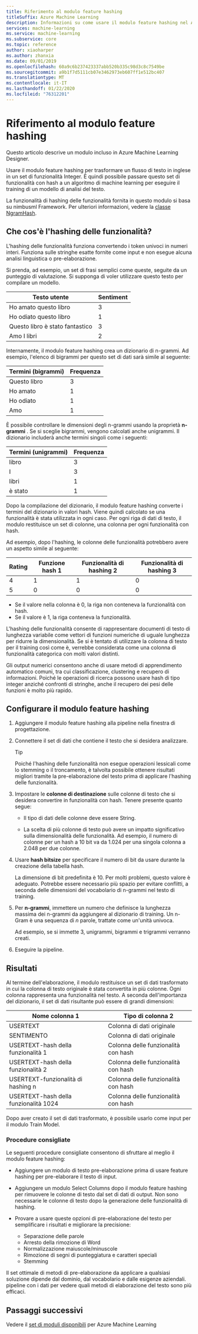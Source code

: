 ```yaml
---
title: Riferimento al modulo feature hashing
titleSuffix: Azure Machine Learning
description: Informazioni su come usare il modulo feature hashing nel Azure Machine Learning per trasforma i dati di testo.
services: machine-learning
ms.service: machine-learning
ms.subservice: core
ms.topic: reference
author: xiaoharper
ms.author: zhanxia
ms.date: 09/01/2019
ms.openlocfilehash: 60a9c6b237423337abb520b335c98d3c8c7549be
ms.sourcegitcommit: a9b1f7d5111cb07e3462973eb607ff1e512bc407
ms.translationtype: MT
ms.contentlocale: it-IT
ms.lasthandoff: 01/22/2020
ms.locfileid: "76312201"
---
```

# <a name="feature-hashing-module-reference"></a>Riferimento al modulo feature hashing

Questo articolo descrive un modulo incluso in Azure Machine Learning Designer.

Usare il modulo feature hashing per trasformare un flusso di testo in inglese in un set di funzionalità Integer. È quindi possibile passare questo set di funzionalità con hash a un algoritmo di machine learning per eseguire il training di un modello di analisi del testo.

La funzionalità di hashing delle funzionalità fornita in questo modulo si basa su nimbusml Framework. Per ulteriori informazioni, vedere la [classe NgramHash](https://docs.microsoft.com/python/api/nimbusml/nimbusml.feature_extraction.text.extractor.ngramhash?view=nimbusml-py-latest).

## <a name="what-is-feature-hashing"></a>Che cos'è l'hashing delle funzionalità?

L'hashing delle funzionalità funziona convertendo i token univoci in numeri interi. Funziona sulle stringhe esatte fornite come input e non esegue alcuna analisi linguistica o pre-elaborazione. 

Si prenda, ad esempio, un set di frasi semplici come queste, seguite da un punteggio di valutazione. Si supponga di voler utilizzare questo testo per compilare un modello.

|Testo utente|Sentiment|
|--------------|---------------|
|Ho amato questo libro|3|
|Ho odiato questo libro|1|
|Questo libro è stato fantastico|3|
|Amo I libri|2|

Internamente, il modulo feature hashing crea un dizionario di n-grammi. Ad esempio, l'elenco di bigrammi per questo set di dati sarà simile al seguente:

|Termini (bigrammi)|Frequenza|
|------------|---------------|
|Questo libro|3|
|Ho amato|1|
|Ho odiato|1|
|Amo|1|

È possibile controllare le dimensioni degli n-grammi usando la proprietà **n-grammi** . Se si sceglie bigrammi, vengono calcolati anche unigrammi. Il dizionario includerà anche termini singoli come i seguenti:

|Termini (unigrammi)|Frequenza|
|------------|---------------|
|libro|3|
|I|3|
|libri|1|
|è stato|1|

Dopo la compilazione del dizionario, il modulo feature hashing converte i termini del dizionario in valori hash. Viene quindi calcolato se una funzionalità è stata utilizzata in ogni caso. Per ogni riga di dati di testo, il modulo restituisce un set di colonne, una colonna per ogni funzionalità con hash.

Ad esempio, dopo l'hashing, le colonne delle funzionalità potrebbero avere un aspetto simile al seguente:

|Rating|Funzione hash 1|Funzionalità di hashing 2|Funzionalità di hashing 3|
|-----|-----|-----|-----|
|4|1|1|0|
|5|0|0|0|

* Se il valore nella colonna è 0, la riga non conteneva la funzionalità con hash.
* Se il valore è 1, la riga conteneva la funzionalità.

L'hashing delle funzionalità consente di rappresentare documenti di testo di lunghezza variabile come vettori di funzioni numeriche di uguale lunghezza per ridurre la dimensionalità. Se si è tentato di utilizzare la colonna di testo per il training così come è, verrebbe considerata come una colonna di funzionalità categorica con molti valori distinti.

Gli output numerici consentono anche di usare metodi di apprendimento automatico comuni, tra cui classificazione, clustering e recupero di informazioni. Poiché le operazioni di ricerca possono usare hash di tipo integer anziché confronti di stringhe, anche il recupero dei pesi delle funzioni è molto più rapido.

## <a name="configure-the-feature-hashing-module"></a>Configurare il modulo feature hashing

1.  Aggiungere il modulo feature hashing alla pipeline nella finestra di progettazione.

1. Connettere il set di dati che contiene il testo che si desidera analizzare.

    > [!TIP]
    > Poiché l'hashing delle funzionalità non esegue operazioni lessicali come lo stemming o il troncamento, è talvolta possibile ottenere risultati migliori tramite la pre-elaborazione del testo prima di applicare l'hashing delle funzionalità. 

1. Impostare le **colonne di destinazione** sulle colonne di testo che si desidera convertire in funzionalità con hash. Tenere presente quanto segue:

    * Il tipo di dati delle colonne deve essere String.
    
    * La scelta di più colonne di testo può avere un impatto significativo sulla dimensionalità delle funzionalità. Ad esempio, il numero di colonne per un hash a 10 bit va da 1.024 per una singola colonna a 2.048 per due colonne.

1. Usare **hash bitsize** per specificare il numero di bit da usare durante la creazione della tabella hash.
    
    La dimensione di bit predefinita è 10. Per molti problemi, questo valore è adeguato. Potrebbe essere necessario più spazio per evitare conflitti, a seconda delle dimensioni del vocabolario di n-grammi nel testo di training.
    
1. Per **n-grammi**, immettere un numero che definisce la lunghezza massima dei n-grammi da aggiungere al dizionario di training. Un n-Gram è una sequenza di *n* parole, trattate come un'unità univoca.

    Ad esempio, se si immette 3, unigrammi, bigrammi e trigrammi verranno creati.

1. Eseguire la pipeline.

## <a name="results"></a>Risultati

Al termine dell'elaborazione, il modulo restituisce un set di dati trasformato in cui la colonna di testo originale è stata convertita in più colonne. Ogni colonna rappresenta una funzionalità nel testo. A seconda dell'importanza del dizionario, il set di dati risultante può essere di grandi dimensioni:

|Nome colonna 1|Tipo di colonna 2|
|-------------------|-------------------|
|USERTEXT|Colonna di dati originale|
|SENTIMENTO|Colonna di dati originale|
|USERTEXT-hash della funzionalità 1|Colonna delle funzionalità con hash|
|USERTEXT-hash della funzionalità 2|Colonna delle funzionalità con hash|
|USERTEXT-funzionalità di hashing n|Colonna delle funzionalità con hash|
|USERTEXT-hash della funzionalità 1024|Colonna delle funzionalità con hash|

Dopo aver creato il set di dati trasformato, è possibile usarlo come input per il modulo Train Model.
 
### <a name="best-practices"></a>Procedure consigliate

Le seguenti procedure consigliate consentono di sfruttare al meglio il modulo feature hashing:

* Aggiungere un modulo di testo pre-elaborazione prima di usare feature hashing per pre-elaborare il testo di input. 

* Aggiungere un modulo Select Columns dopo il modulo feature hashing per rimuovere le colonne di testo dal set di dati di output. Non sono necessarie le colonne di testo dopo la generazione delle funzionalità di hashing.
    
* Provare a usare queste opzioni di pre-elaborazione del testo per semplificare i risultati e migliorare la precisione:

    * Separazione delle parole
    * Arresto della rimozione di Word
    * Normalizzazione maiuscole/minuscole
    * Rimozione di segni di punteggiatura e caratteri speciali
    * Stemming  

Il set ottimale di metodi di pre-elaborazione da applicare a qualsiasi soluzione dipende dal dominio, dal vocabolario e dalle esigenze aziendali. pipeline con i dati per vedere quali metodi di elaborazione del testo sono più efficaci.

## <a name="next-steps"></a>Passaggi successivi
            
Vedere il [set di moduli disponibili](module-reference.md) per Azure Machine Learning 
